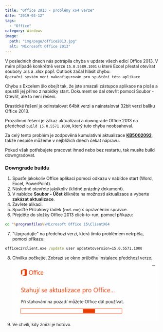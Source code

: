 ```yaml
---
title: "Office 2013 - problémy x64 verze"
date: "2019-03-12"
tags: 
  - "Office"
category: Windows
image: 
  path: "img/page/office2013.jpg"
  alt: "Microsoft Office 2013"
---
```


V posledních dnech nás potrápila chyba v update všech edicí Office 2013. V mém případě konkrétně verze `15.0.5589.1001` u které Excel přestal otevírat soubory .xls a .xlsx popř. Outlook začal hlásit chybu: <br> `Operační systém není nakonfigurován pro spuštění této aplikace`

Chybu s Excelem šlo obejít tak, že jste smazali zástupce aplikace na ploše a spustili jej přímo z nabídky start. Dokument se dal otevřít pomocí Soubor - Otevřít, ale to není řešení.

Drastické řešení je odinstalovat 64bit verzi a nainstalovat 32bit verzi balíku Office 2013.

Prozatimní řešení je zákaz aktualizací a downgrade Office 2013 na předchozí `build 15.0.5571.1000`, který tuto chybu neobsahoval.

Za celý tento problém je zodpověná kumulativní aktualizace [__KB5002092__](https://learn.microsoft.com/en-us/officeupdates/update-history-office-2013), takže nespíše můžeme v nejbližích dnech čekat nápravu.

Pokud však potřebujete pracovat ihned nebo bez restartu, tak musíte build downgradovat.

### Downgrade buildu

 1. Spusťe jakokoliv Office aplikaci pomocí odkazu v nabídce start (Word, Excel, PowerPoint).
 2. Následně otevřete jakýkoliv (klidně prázdný dokument).
 3. V nabídce __Soubor - Účet__ klikněte na možnosti aktualizace a vyberte __zakázat aktualizace__.
 4. Zavřete alikaci.
 5. Spusťte Přízakový řádek (`cmd.exe`) s oprávněním správce.
 6. Přejděte do složky Office 2013 click-to-run, pomocí příkazu: 
 ```bat
 cd "%programfiles%\Microsoft Office 15\ClientX64
 ```

 7. "Upgradujte" na předchozí verzi, která tímto problémem netrpěla, pomocí příkazu:
 ```bat
 officec2rclient.exe /update user updatetoversion=15.0.5571.1000
 ```

 8. Chvilku počkejte. Zobrazí se okno průběhu instalace předchozí verze.
 ![Aktualiyace](/img/2023-09-22-office-2013-problem-x64/aktualizace-O2013.png)
 9. Ve chvíli, kdy zmizí je hotovo.


